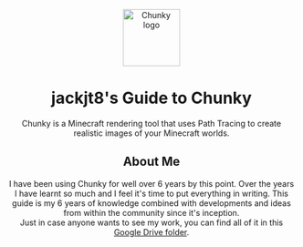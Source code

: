<p align="center">
  <img width="100" src="https://raw.githubusercontent.com/llbit/chunky-docs/master/images/logo.png" alt="Chunky logo">
</p>
<h1 align="center">jackjt8's Guide to Chunky </h1>


<div align="center">Chunky is a Minecraft rendering tool that uses Path Tracing to create realistic images of your Minecraft worlds.</div>



<h2 align="center">About Me</h2>

<div align="center">
I have been using Chunky for well over 6 years by this point. Over the years I have learnt so much and I feel it's time to put everything in writing. This guide is my 6 years of knowledge combined with developments and ideas from within the community since it's inception.
</div>



<div align="center">
Just in case anyone wants to see my work, you can find all of it in this <a href="https://drive.google.com/drive/folders/0B_SPuj2L5KJSSmpwOVlFWlJtWE0?usp=sharing">Google Drive folder</a>.
</div>


